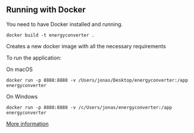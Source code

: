 ## Running with Docker

You need to have Docker installed and running.

```
docker build -t energyconverter . 
```
Creates a new docker image with all the necessary requirements

To run the application:

On macOS
```
docker run -p 8888:8888 -v /Users/jonas/Desktop/energyconverter:/app energyconverter
```

On Windows

```
docker run -p 8888:8888 -v /c/Users/jonas/energyconverter:/app energyconverter
```

[More information](https://github.com/rocker-org/rocker/wiki/Sharing-files-with-host-machine)
